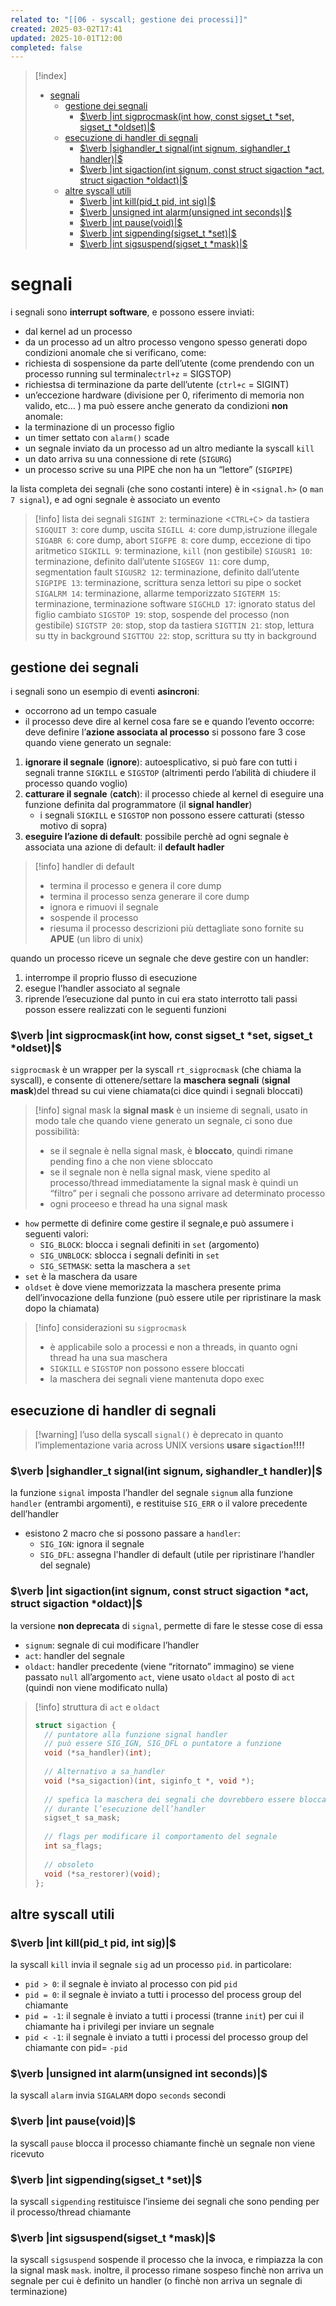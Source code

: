 ```yaml
---
related to: "[[06 - syscall; gestione dei processi]]"
created: 2025-03-02T17:41
updated: 2025-10-01T12:00
completed: false
---
```

>[!index]
>- [segnali](#segnali)
>	- [gestione dei segnali](#gestione%20dei%20segnali)
>		- [$\verb |int sigprocmask(int how, const sigset_t *set, sigset_t *oldset)|$](#$%5Cverb%20%7Cint%20sigprocmask(int%20how,%20const%20sigset_t%20*set,%20sigset_t%20*oldset)%7C$)
>	- [esecuzione di handler di segnali](#esecuzione%20di%20handler%20di%20segnali)
>		- [$\verb |sighandler_t signal(int signum, sighandler_t handler)|$](#$%5Cverb%20%7Csighandler_t%20signal(int%20signum,%20sighandler_t%20handler)%7C$)
>		- [$\verb |int sigaction(int signum, const struct sigaction *act, struct sigaction *oldact)|$](#$%5Cverb%20%7Cint%20sigaction(int%20signum,%20const%20struct%20sigaction%20*act,%20struct%20sigaction%20*oldact)%7C$)
>	- [altre syscall utili](#altre%20syscall%20utili)
>		- [$\verb |int kill(pid_t pid, int sig)|$](#$%5Cverb%20%7Cint%20kill(pid_t%20pid,%20int%20sig)%7C$)
>		- [$\verb |unsigned int alarm(unsigned int seconds)|$](#$%5Cverb%20%7Cunsigned%20int%20alarm(unsigned%20int%20seconds)%7C$)
>		- [$\verb |int pause(void)|$](#$%5Cverb%20%7Cint%20pause(void)%7C$)
>		- [$\verb |int sigpending(sigset_t *set)|$](#$%5Cverb%20%7Cint%20sigpending(sigset_t%20*set)%7C$)
>		- [$\verb |int sigsuspend(sigset_t *mask)|$](#$%5Cverb%20%7Cint%20sigsuspend(sigset_t%20*mask)%7C$)

# segnali
i segnali sono **interrupt software**, e possono essere inviati:
- dal kernel ad un processo
- da un processo ad un altro processo
vengono spesso generati dopo condizioni anomale che si verificano, come:
- richiesta di sospensione da parte dell’utente (come prendendo con un processo running sul terminale`ctrl+z` = SIGSTOP)
- richiestsa di terminazione da parte dell’utente (`ctrl+c` = SIGINT)
- un’eccezione hardware (divisione per 0, riferimento di memoria non valido, etc… )
ma può essere anche generato da condizioni **non** anomale:
- la terminazione di un processo figlio
- un timer settato con `alarm()` scade
- un segnale inviato da un processo ad un altro mediante la syscall `kill`
- un dato arriva su una connessione di rete (`SIGURG`)
- un processo scrive su una PIPE che non ha un “lettore” (`SIGPIPE`)

la lista completa dei segnali (che sono costanti intere) è in `<signal.h>` (o `man 7 signal`), e ad ogni segnale è associato un evento
>[!info] lista dei segnali
`SIGINT 2`: terminazione <`CTRL+C`> da tastiera
`SIGQUIT 3`: core dump, uscita
`SIGILL 4`: core dump,istruzione illegale
`SIGABR 6`: core dump, abort
`SIGFPE 8`: core dump, eccezione di tipo aritmetico
`SIGKILL 9`: terminazione, `kill` (non gestibile)
`SIGUSR1 10`: terminazione, definito dall’utente
`SIGSEGV 11`: core dump, segmentation fault
`SIGUSR2 12`: terminazione, definito dall’utente
`SIGPIPE 13`: terminazione, scrittura senza lettori su pipe o socket
`SIGALRM 14`: terminazione, allarme temporizzato
`SIGTERM 15`: terminazione, terminazione software
`SIGCHLD 17`: ignorato status del figlio cambiato
`SIGSTOP 19`: stop, sospende del processo (non gestibile)
`SIGTSTP 20`: stop, stop da tastiera
`SIGTTIN 21`: stop, lettura su tty in background
`SIGTTOU 22`: stop, scrittura su tty in background

## gestione dei segnali
i segnali sono un esempio di eventi **asincroni**:
- occorrono ad un tempo casuale
- il processo deve dire al kernel cosa fare se e quando l’evento occorre: deve definire l’**azione associata al processo**
si possono fare 3 cose quando viene generato un segnale:
1. **ignorare il segnale** (**ignore**): autoesplicativo, si può fare con tutti i segnali tranne `SIGKILL` e `SIGSTOP` (altrimenti perdo l’abilità di chiudere il processo quando voglio)
2. **catturare il segnale** (**catch**): il processo chiede al kernel di eseguire una funzione definita dal programmatore (il **signal handler**)
	- i segnali `SIGKILL` e `SIGSTOP` non possono essere catturati (stesso motivo di sopra)
3. **eseguire l’azione di default**: possibile perchè ad ogni segnale è associata una azione di default: il **default hadler**
>[!info] handler di default
>- termina il processo e genera il core dump
>- termina il processo senza generare il core dump
>- ignora e rimuovi il segnale
>- sospende il processo
>- riesuma il processo 
descrizioni più dettagliate sono fornite su **APUE** (un libro di unix)

quando un processo riceve un segnale che deve gestire con un handler:
1. interrompe il proprio flusso di esecuzione
2. esegue l’handler associato al segnale
3. riprende l’esecuzione dal punto in cui era stato interrotto
tali passi posson essere realizzati con le seguenti funzioni
### $\verb |int sigprocmask(int how, const sigset_t *set, sigset_t *oldset)|$
`sigprocmask` è un wrapper per la syscall `rt_sigprocmask` (che chiama la syscall), e consente di ottenere/settare la **maschera segnali** (**signal mask**)del thread su cui viene chiamata(ci dice quindi i segnali bloccati)
>[!info] signal mask
la **signal mask** è un insieme di segnali, usato in modo tale che quando viene generato un segnale, ci sono due possibilità:
>- se il segnale è nella signal mask, è **bloccato**, quindi rimane pending fino a che non viene sbloccato
>- se il segnale non è nella signal mask, viene spedito al processo/thread immediatamente
>la signal mask è quindi un “filtro” per i segnali che possono arrivare ad determinato processo
 >- ogni proceeso e thread ha una signal mask
- `how` permette di definire come gestire il segnale,e può assumere i seguenti valori:
	- `SIG_BLOCK`: blocca i segnali definiti in `set` (argomento)
	- `SIG_UNBLOCK`: sblocca i segnali definiti in `set`
	- `SIG_SETMASK`: setta la maschera a `set`
- `set` è la maschera da usare
- `oldset` è dove viene memorizzata la maschera presente prima dell’invocazione della funzione (può essere utile per ripristinare la mask dopo la chiamata)
>[!info] considerazioni su `sigprocmask`
>- è applicabile solo a processi e non a threads, in quanto ogni thread ha una sua maschera
>- `SIGKILL` e `SIGSTOP` non possono essere bloccati
>- la maschera dei segnali viene mantenuta dopo exec
## esecuzione di handler di segnali
>[!warning] l’uso della syscall `signal()` è deprecato in quanto l’implementazione varia across UNIX versions
> **usare `sigaction`!!!!**

### $\verb |sighandler_t signal(int signum, sighandler_t handler)|$
la funzione `signal` imposta l’handler del segnale `signum` alla funzione `handler` (entrambi argomenti), e restituise `SIG_ERR` o il valore precedente dell’handler
- esistono 2 macro che si possono passare a `handler`:
	- `SIG_IGN`: ignora il segnale
	- `SIG_DFL`: assegna l'handler di default (utile per ripristinare l’handler del segnale)
### $\verb |int sigaction(int signum, const struct sigaction *act, struct sigaction *oldact)|$
la versione **non deprecata** di `signal`, permette di fare le stesse cose di essa
- `signum`: segnale di cui modificare l’handler
- `act`: handler del segnale 
- `oldact`: handler precedente (viene “ritornato” immagino)
se viene passato `null` all’argomento `act`, viene usato `oldact` al posto di `act` (quindi non viene modificato nulla)
>[!info] struttura di `act` e `oldact`
>```c
>struct sigaction {
>	// puntatore alla funzione signal handler
>	// può essere SIG_IGN, SIG_DFL o puntatore a funzione
>	void (*sa_handler)(int);
>	
>	// Alternativo a sa_handler
>	void (*sa_sigaction)(int, siginfo_t *, void *);
>	
>	// spefica la maschera dei segnali che dovrebbero essere bloccati 
>	// durante l’esecuzione dell’handler
>	sigset_t sa_mask;
>	
>	// flags per modificare il comportamento del segnale
>	int sa_flags;
>	
>	// obsoleto
>	void (*sa_restorer)(void);
>};

## altre syscall utili
### $\verb |int kill(pid_t pid, int sig)|$
la syscall `kill` invia il segnale `sig` ad un processo `pid`.
in particolare:
- `pid > 0`: il segnale è inviato al processo con pid `pid`
- `pid = 0`: il segnale è inviato a tutti i processo del process group del chiamante
- `pid = -1`: il segnale è inviato a tutti i processi (tranne `init`) per cui il chiamante ha i privilegi per inviare un segnale
- `pid < -1`: il segnale è inviato a tutti i processi del processo group del chiamante con pid= `-pid`
### $\verb |unsigned int alarm(unsigned int seconds)|$
la syscall `alarm` invia `SIGALARM` dopo `seconds` secondi
### $\verb |int pause(void)|$
la syscall `pause` blocca il processo chiamante finchè un segnale non viene ricevuto
### $\verb |int sigpending(sigset_t *set)|$
la syscall `sigpending` restituisce l’insieme dei segnali che sono pending per il processo/thread chiamante 
### $\verb |int sigsuspend(sigset_t *mask)|$
la syscall `sigsuspend` sospende il processo che la invoca, e rimpiazza la con la signal mask `mask`. inoltre, il processo rimane sospeso finchè non arriva un segnale per cui è definito un handler (o finchè non arriva un segnale di terminazione)